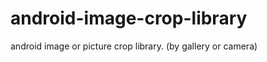 android-image-crop-library
==========================

android image or picture crop library. (by gallery or camera)
